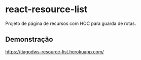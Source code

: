 # react-resource-list
Projeto de página de recursos com HOC para guarda de rotas.

## Demonstração

https://tiagodws-resource-list.herokuapp.com/
